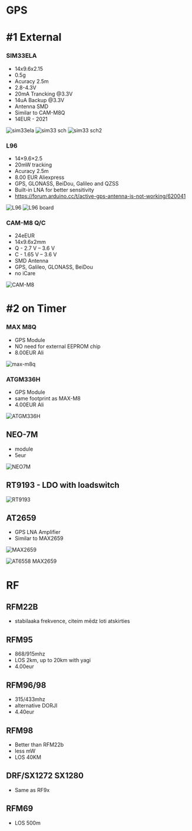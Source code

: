 # GPS
# #1 External
### SIM33ELA
- 14x9.6x2.15
- 0.5g
- Acuracy 2.5m
- 2.8-4.3V
- 20mA Trancking @3.3V
- 14uA Backup @3.3V
- Antenna SMD
- Similar to CAM-M8Q
- 14EUR - 2021

![sim33ela](https://user-images.githubusercontent.com/51158344/137916027-474b5422-38fb-4456-961f-10396157c853.JPG)
![sim33 sch](https://user-images.githubusercontent.com/51158344/138419999-65183f27-9668-4ec8-950d-526db0a5e6d1.JPG)
![sim33 sch2](https://user-images.githubusercontent.com/51158344/138420013-870b1c21-981b-46c4-920d-e1e039ae7edf.JPG)

### L96
- 14×9.6×2.5
- 20mW tracking
- Acuracy 2.5m
- 8.00 EUR Aliexpress
- GPS, GLONASS, BeiDou, Galileo and QZSS 
- Built-in LNA for better sensitivity 
- https://forum.arduino.cc/t/active-gps-antenna-is-not-working/620041

![L96](https://user-images.githubusercontent.com/51158344/149634546-8bd748f0-82f6-4e4c-9641-865eb0845785.PNG)
![L96 board](https://user-images.githubusercontent.com/51158344/149634602-32388d08-a926-4cc8-801b-91ae201e9ae0.PNG)

### CAM-M8 Q/C
- 24eEUR
- 14x9.6x2mm
- Q - 2.7 V – 3.6 V
- C - 1.65 V – 3.6 V
- SMD Antenna
- GPS, Galileo, GLONASS, BeiDou
- no iCare

![CAM-M8](https://user-images.githubusercontent.com/51158344/138409612-94f1a5ce-24ca-4498-b1ba-26d95639bb6c.JPG)

# #2 on Timer
### MAX M8Q
- GPS Module
- NO need for external EEPROM chip
- 8.00EUR Ali
 
![max-m8q](https://user-images.githubusercontent.com/51158344/137916210-21ed5eb8-864c-41fd-a550-f15e447ca24a.JPG)

### ATGM336H
- GPS Module
- same footprint as MAX-M8
- 4.00EUR Ali
 
![ATGM336H](https://user-images.githubusercontent.com/51158344/138034519-4984bc9c-f3f6-4be6-b0d3-c1f13d73af36.JPG)

## NEO-7M
- module
- 5eur 

![NEO7M](https://user-images.githubusercontent.com/51158344/138400514-3a82dfb9-b207-4987-85d8-9d5166c36129.JPG)

## RT9193 - LDO with loadswitch

![RT9193](https://user-images.githubusercontent.com/51158344/138400954-dc9b8b29-33b9-41eb-a0b5-8a2bf2fd1008.JPG)

## AT2659 
- GPS LNA Amplifier
- Similar to MAX2659

![MAX2659](https://user-images.githubusercontent.com/51158344/138034729-88f1791f-ce43-4ffa-9191-df2d7859400a.JPG)

![AT6558 MAX2659](https://user-images.githubusercontent.com/51158344/138398950-6af3a6af-cdb8-4e70-bff7-b37c2414e89a.JPG)

# RF
## RFM22B
- stabilaaka frekvence, citeim mēdz loti atskirties

## RFM95
- 868/915mhz
- LOS 2km, up to 20km with yagi
- 4.00eur

## RFM96/98 
- 315/433mhz
- alternative DORJI
- 4.40eur
 
 ## RFM98
 - Better than RFM22b
 - less mW
 - LOS 40KM
 

## DRF/SX1272 SX1280
- Same as RF9x


## RFM69
- LOS 500m

